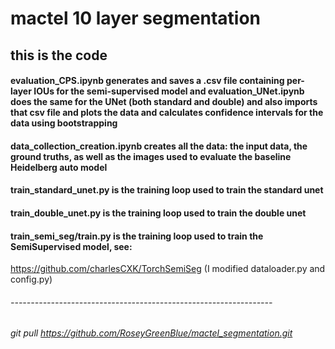 # mactel 10 layer segmentation

## this is the code

#### evaluation_CPS.ipynb generates and saves a .csv file containing per-layer IOUs for the semi-supervised model and evaluation_UNet.ipynb does the same for the UNet (both standard and double) and also imports that csv file and plots the data and calculates confidence intervals for the data using bootstrapping

#### data_collection_creation.ipynb creates all the data: the input data, the ground truths, as well as the images used to evaluate the baseline Heidelberg auto model

#### train_standard_unet.py is the training loop used to train the standard unet
#### train_double_unet.py is the training loop used to train the double unet
#### train_semi_seg/train.py is the training loop used to train the SemiSupervised model, see:
https://github.com/charlesCXK/TorchSemiSeg
(I modified dataloader.py and config.py)

###### -----------------------------------------------------------------
###### git pull https://github.com/RoseyGreenBlue/mactel_segmentation.git 
